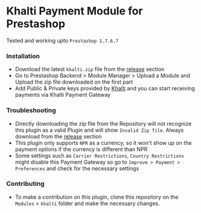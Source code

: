 # Khalti Payment Module for Prestashop

Tested and working upto `Prestashop 1.7.6.7`

### Installation
- Download the latest `khalti.zip` file from the [release](https://github.com/manibibek/khalti-prestashop/releases) section
- Go to Prestashop Backend > Module Manager > Upload a Module and Upload the zip file downloaded on the first part
- Add Public & Private keys provided by [Khalti](https://www.khalti.com) and you can start receiving payments via Khalti Payment Gateway

### Troubleshooting
- Directly downloading the zip file from the Repository will not recognize this plugin as a valid Plugin and will show `Invalid Zip file`. Always download from the [release](https://github.com/manibibek/khalti-prestashop/releases) section
- This plugin only supports `NPR` as a currency, so it won't show up on the payment options if the currency is different than NPR
- Some settings such as `Carrier Restrictions`, `Country Restrictions` might disable this Payment Gateway so go to `Improve > Payment > Preferences` and check for the necessary settings

### Contributing
- To make a contribution on this plugin, clone this repository on the `Modules` > `khalti` folder and make the necessary changes. 